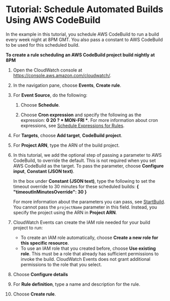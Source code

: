 # Tutorial: Schedule Automated Builds Using AWS CodeBuild<a name="CloudWatch-Events-tutorial-codebuild"></a>

In the example in this tutorial, you schedule AWS CodeBuild to run a build every week night at 8PM GMT\. You also pass a constant to AWS CodeBuild to be used for this scheduled build\.

**To create a rule scheduling an AWS CodeBuild project build nightly at 8PM**

1. Open the CloudWatch console at [https://console\.aws\.amazon\.com/cloudwatch/](https://console.aws.amazon.com/cloudwatch/)\.

1. In the navigation pane, choose **Events**, **Create rule**\.

1. For **Event Source**, do the following:

   1. Choose **Schedule**\.

   1. Choose **Cron expression** and specify the following as the expression: **0 20 ? \* MON\-FRI \***\. For more information about cron expressions, see [Schedule Expressions for Rules](ScheduledEvents.md)\.

1. For **Targets**, choose **Add target**, **CodeBuild project**\.

1. For **Project ARN**, type the ARN of the build project\.

1. In this tutorial, we add the optional step of passing a parameter to AWS CodeBuild, to override the default\. This is not required when you set AWS CodeBuild as the target\. To pass the parameter, choose **Configure input**, **Constant \(JSON text\)**\.

   In the box under **Constant \(JSON text\)**, type the following to set the timeout override to 30 minutes for these scheduled builds: **\{ "timeoutInMinutesOverride": 30 \}**

   For more information about the parameters you can pass, see [StartBuild](http://docs.aws.amazon.com/codebuild/latest/APIReference/API_StartBuild.html)\. You cannot pass the `projectName` parameter in this field\. Instead, you specify the project using the ARN in **Project ARN**\.

1. CloudWatch Events can create the IAM role needed for your build project to run: 
   + To create an IAM role automatically, choose **Create a new role for this specific resource**\.
   + To use an IAM role that you created before, choose **Use existing role**\. This must be a role that already has sufficient permissions to invoke the build\. CloudWatch Events does not grant additional permissions to the role that you select\.

1. Choose **Configure details**

1. For **Rule definition**, type a name and description for the rule\.

1. Choose **Create rule**\.